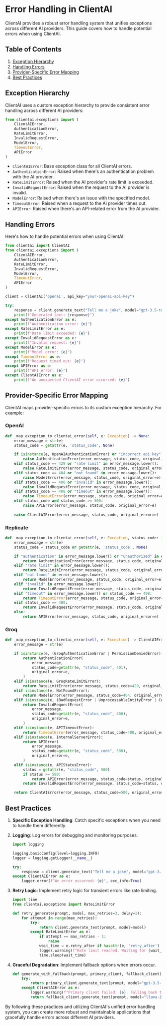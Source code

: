 # Error Handling in ClientAI

ClientAI provides a robust error handling system that unifies exceptions across different AI providers. This guide covers how to handle potential errors when using ClientAI.

## Table of Contents

1. [Exception Hierarchy](#exception-hierarchy)
2. [Handling Errors](#handling-errors)
3. [Provider-Specific Error Mapping](#provider-specific-error-mapping)
4. [Best Practices](#best-practices)

## Exception Hierarchy

ClientAI uses a custom exception hierarchy to provide consistent error handling across different AI providers:

```python
from clientai.exceptions import (
    ClientAIError,
    AuthenticationError,
    RateLimitError,
    InvalidRequestError,
    ModelError,
    TimeoutError,
    APIError
)
```

- `ClientAIError`: Base exception class for all ClientAI errors.
- `AuthenticationError`: Raised when there's an authentication problem with the AI provider.
- `RateLimitError`: Raised when the AI provider's rate limit is exceeded.
- `InvalidRequestError`: Raised when the request to the AI provider is invalid.
- `ModelError`: Raised when there's an issue with the specified model.
- `TimeoutError`: Raised when a request to the AI provider times out.
- `APIError`: Raised when there's an API-related error from the AI provider.

## Handling Errors

Here's how to handle potential errors when using ClientAI:

```python
from clientai import ClientAI
from clientai.exceptions import (
    ClientAIError,
    AuthenticationError,
    RateLimitError,
    InvalidRequestError,
    ModelError,
    TimeoutError,
    APIError
)

client = ClientAI('openai', api_key="your-openai-api-key")

try:
    response = client.generate_text("Tell me a joke", model="gpt-3.5-turbo")
    print(f"Generated text: {response}")
except AuthenticationError as e:
    print(f"Authentication error: {e}")
except RateLimitError as e:
    print(f"Rate limit exceeded: {e}")
except InvalidRequestError as e:
    print(f"Invalid request: {e}")
except ModelError as e:
    print(f"Model error: {e}")
except TimeoutError as e:
    print(f"Request timed out: {e}")
except APIError as e:
    print(f"API error: {e}")
except ClientAIError as e:
    print(f"An unexpected ClientAI error occurred: {e}")
```

## Provider-Specific Error Mapping

ClientAI maps provider-specific errors to its custom exception hierarchy. For example:

### OpenAI

```python
def _map_exception_to_clientai_error(self, e: Exception) -> None:
    error_message = str(e)
    status_code = getattr(e, 'status_code', None)

    if isinstance(e, OpenAIAuthenticationError) or "incorrect api key" in error_message.lower():
        raise AuthenticationError(error_message, status_code, original_error=e)
    elif status_code == 429 or "rate limit" in error_message.lower():
        raise RateLimitError(error_message, status_code, original_error=e)
    elif status_code == 404 or "not found" in error_message.lower():
        raise ModelError(error_message, status_code, original_error=e)
    elif status_code == 400 or "invalid" in error_message.lower():
        raise InvalidRequestError(error_message, status_code, original_error=e)
    elif status_code == 408 or "timeout" in error_message.lower():
        raise TimeoutError(error_message, status_code, original_error=e)
    elif status_code and status_code >= 500:
        raise APIError(error_message, status_code, original_error=e)
    
    raise ClientAIError(error_message, status_code, original_error=e)
```

### Replicate

```python
def _map_exception_to_clientai_error(self, e: Exception, status_code: int = None) -> ClientAIError:
    error_message = str(e)
    status_code = status_code or getattr(e, 'status_code', None)

    if "authentication" in error_message.lower() or "unauthorized" in error_message.lower():
        return AuthenticationError(error_message, status_code, original_error=e)
    elif "rate limit" in error_message.lower():
        return RateLimitError(error_message, status_code, original_error=e)
    elif "not found" in error_message.lower():
        return ModelError(error_message, status_code, original_error=e)
    elif "invalid" in error_message.lower():
        return InvalidRequestError(error_message, status_code, original_error=e)
    elif "timeout" in error_message.lower() or status_code == 408:
        return TimeoutError(error_message, status_code, original_error=e)
    elif status_code == 400:
        return InvalidRequestError(error_message, status_code, original_error=e)
    else:
        return APIError(error_message, status_code, original_error=e)
```

### Groq

```python
def _map_exception_to_clientai_error(self, e: Exception) -> ClientAIError:
    error_message = str(e)

    if isinstance(e, (GroqAuthenticationError | PermissionDeniedError)):
        return AuthenticationError(
            error_message,
            status_code=getattr(e, "status_code", 401),
            original_error=e,
        )
    elif isinstance(e, GroqRateLimitError):
        return RateLimitError(error_message, status_code=429, original_error=e)
    elif isinstance(e, NotFoundError):
        return ModelError(error_message, status_code=404, original_error=e)
    elif isinstance(e, (BadRequestError | UnprocessableEntityError | ConflictError)):
        return InvalidRequestError(
            error_message,
            status_code=getattr(e, "status_code", 400),
            original_error=e,
        )
    elif isinstance(e, APITimeoutError):
        return TimeoutError(error_message, status_code=408, original_error=e)
    elif isinstance(e, InternalServerError):
        return APIError(
            error_message,
            status_code=getattr(e, "status_code", 500),
            original_error=e,
        )
    elif isinstance(e, APIStatusError):
        status = getattr(e, "status_code", 500)
        if status >= 500:
            return APIError(error_message, status_code=status, original_error=e)
        return InvalidRequestError(error_message, status_code=status, original_error=e)

    return ClientAIError(error_message, status_code=500, original_error=e)
```

## Best Practices

1. **Specific Exception Handling**: Catch specific exceptions when you need to handle them differently.

2. **Logging**: Log errors for debugging and monitoring purposes.

   ```python
   import logging

   logging.basicConfig(level=logging.INFO)
   logger = logging.getLogger(__name__)

   try:
       response = client.generate_text("Tell me a joke", model="gpt-3.5-turbo")
   except ClientAIError as e:
       logger.error(f"An error occurred: {e}", exc_info=True)
   ```

3. **Retry Logic**: Implement retry logic for transient errors like rate limiting.

   ```python
   import time
   from clientai.exceptions import RateLimitError

   def retry_generate(prompt, model, max_retries=3, delay=1):
       for attempt in range(max_retries):
           try:
               return client.generate_text(prompt, model=model)
           except RateLimitError as e:
               if attempt == max_retries - 1:
                   raise
               wait_time = e.retry_after if hasattr(e, 'retry_after') else delay * (2 ** attempt)
               logger.warning(f"Rate limit reached. Waiting for {wait_time} seconds...")
               time.sleep(wait_time)
   ```

4. **Graceful Degradation**: Implement fallback options when errors occur.

   ```python
   def generate_with_fallback(prompt, primary_client, fallback_client):
       try:
           return primary_client.generate_text(prompt, model="gpt-3.5-turbo")
       except ClientAIError as e:
           logger.warning(f"Primary client failed: {e}. Falling back to secondary client.")
           return fallback_client.generate_text(prompt, model="llama-2-70b-chat")
   ```

By following these practices and utilizing ClientAI's unified error handling system, you can create more robust and maintainable applications that gracefully handle errors across different AI providers.